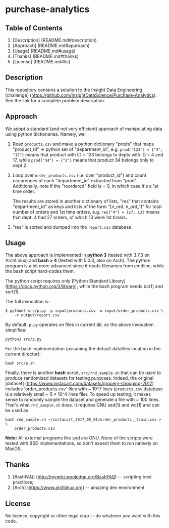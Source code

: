 # purchase-analytics

## Table of Contents
1. [Description] (README.md#description)
2. [Approach] (README.md#approach)
3. [Usage] (README.md#usage)
4. [Thanks] (README.md#thanks)
5. [License] (README.md#lic)

## Description

This repository contains a solution to the Insight Data Engineering [challenge]
(https://github.com/InsightDataScience/Purchase-Analytics). See the link for a
complete problem description.

## Approach

We adopt a standard (and not very efficient) approach of manipulating data
using python dictionaries. Namely, we:
1. Read `products.csv` and make a python dictionary "prods" that maps
   "product_id" -> python set of "department_id", e.g. `prod["123"] = {"4",
   "17"}` means that product with ID = 123 belongs to depts with ID = 4 and 17,
   while `prod["34"] = {"2"}` means that product 34 belongs only to dept 2.

2. Loop over `order_products.csv` (i.e. over "product_id") and count occurences
   of each "department_id" extracted from "prod". Additionally, note if the
   "reordered" field is = 0, in which case it's a 1st time order.

   The results are stored in another dictionary of lists, "res" that contains
   "department_id" as keys and lists of the form "[n_ord, n_ord_1]" for total
   number of orders and 1st time orders, e.g. `res["4"] = [27, 13]` means that
   dept. 4 had 27 orders, of which 13 were 1st timers.

3. "res" is sorted and dumped into the `report.csv` database.

## Usage

The above approach is implemented in **python 3** (tested with 3.7.3 on
ArchLinux) and **bash > 4** (tested with 5.0.3, also on Arch). The python
program is a bit more advanced since it reads filenames from cmdline, while the
bash script hard-codes them.

The python script requires only [Python Standard Library]
(https://docs.python.org/3/library), while the bash program needs bc(1) and
sort(1).

The full invocation is:
```
$ python3 src/p.py -p input/products.csv -o input/order_products.csv \
	-r output/report.csv
```
By default, `p.py` operates on files in current dir, so the above invocation
simplifies:
```
python3 src/p.py 
```

For the bash implementation (assuming the default datafiles location in the
current director):
```
bash src/p.sh
```

Finally, there is another **bash** script, `src/rnd_sample.sh` that can be used
to produce randomized datasets for testing purposes. Indeed, the original
[dataset] (https://www.instacart.com/datasets/grocery-shopping-2017) includes
'order_products.csv' files with ~ 10^7 lines (`products.csv` database is a
relatively small ~ 5 * 10^4 lines file). To speed up testing, it makes sense to
randomly sample the dataset and generate a file with ~ 100 lines. That's what
`rnd_sample.sh` does. It requires GNU sed(1) and wc(1) and can be used as
```
bash rnd_sample.sh ~/instacart_2017_05_01/order_products__train.csv > \
	order_products.csv
```

**Note:** All external programs like sed are GNU. None of the scripts were
tested with BSD implementations, so don't expect them to run natively on MacOS.

## Thanks

1. [BashFAQ] (http://mywiki.wooledge.org/BashFAQ) -- scripting best practices;
2. [Arch] (https://www.archlinux.org) -- amazing dev environment

## License

No license, copyright or other legal crap -- do whatever you want with this
code.

